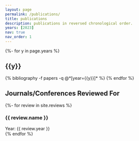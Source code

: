 ```yaml
---
layout: page
permalink: /publications/
title: publications
description: publications in reversed chronological order.
years: [2023]
nav: true
nav_order: 1
---
```

<!-- _pages/publications.md -->
<div class="publications">

{%- for y in page.years %}
  <h2 class="year">{{y}}</h2>
  {% bibliography -f papers -q @*[year={{y}}]* %}
{% endfor %}

</div>

<!-- Reviews Section with corrected alignment -->
<div class="publications">
  <h2 class="year">Journals/Conferences Reviewed For</h2>

  {%- for review in site.reviews %}
    <!-- Ensure the div class here matches that of the publications for consistent styling -->
    <div class="publication-entry">
      <h3 class="publication-title">{{ review.name }}</h3>
      <div class="publication-meta">Year: {{ review.year }}</div>
      <!-- Adjust the class as necessary to match the publications style -->
    </div>
  {% endfor %}
</div>
